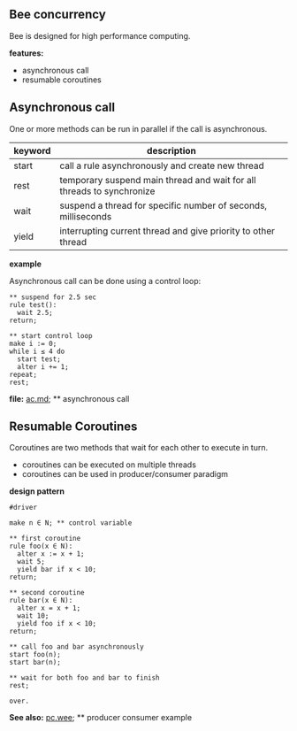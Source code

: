## Bee concurrency

Bee is designed for high performance computing.

**features:**

* asynchronous call
* resumable coroutines 

## Asynchronous call

One or more methods can be run in parallel if the call is asynchronous.

keyword | description
--------|----------------------------------------------------------------------
start   | call a rule asynchronously and create new thread
rest    | temporary suspend main thread and wait for all threads to synchronize
wait    | suspend a thread for specific number of seconds, milliseconds
yield   | interrupting current thread and give priority to other thread

**example**

Asynchronous call can be done using a control loop:

```** suspend for 2.5 sec
rule test():
  wait 2.5;
return;
** start control loop
make i := 0; 
while i ≤ 4 do
  start test;
  alter i += 1;
repeat;
rest;
```

**file:** [ac.md](demo/ac.md); **  asynchronous call

## Resumable Coroutines 

Coroutines are two methods that wait for each other to execute in turn.

* coroutines can be executed on multiple threads
* coroutines can be used in producer/consumer paradigm

**design pattern**

```
#driver

make n ∈ N; ** control variable
** first coroutine
rule foo(x ∈ N):
  alter x := x + 1;
  wait 5;
  yield bar if x < 10;
return;
** second coroutine
rule bar(x ∈ N):
  alter x = x + 1;
  wait 10;
  yield foo if x < 10;
return;
** call foo and bar asynchronously
start foo(n);
start bar(n);
** wait for both foo and bar to finish
rest;

over.
``` 

**See also:** [pc.wee](../demo/pc.wee);   ** producer consumer example
